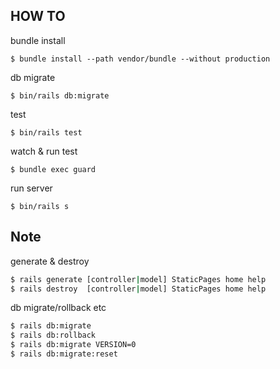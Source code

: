 ## HOW TO

bundle install

```
$ bundle install --path vendor/bundle --without production
```

db migrate

```
$ bin/rails db:migrate
```

test

```
$ bin/rails test
```

watch & run test

```
$ bundle exec guard
```

run server

```
$ bin/rails s
```

## Note

generate & destroy

```bash
$ rails generate [controller|model] StaticPages home help
$ rails destroy  [controller|model] StaticPages home help
```

db migrate/rollback etc

```bash
$ rails db:migrate
$ rails db:rollback
$ rails db:migrate VERSION=0
$ rails db:migrate:reset
```
